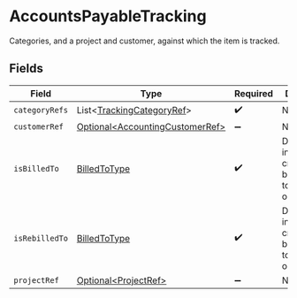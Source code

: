 # AccountsPayableTracking

Categories, and a project and customer, against which the item is tracked.


## Fields

| Field                                                                              | Type                                                                               | Required                                                                           | Description                                                                        |
| ---------------------------------------------------------------------------------- | ---------------------------------------------------------------------------------- | ---------------------------------------------------------------------------------- | ---------------------------------------------------------------------------------- |
| `categoryRefs`                                                                     | List\<[TrackingCategoryRef](../../models/shared/TrackingCategoryRef.md)>           | :heavy_check_mark:                                                                 | N/A                                                                                |
| `customerRef`                                                                      | [Optional\<AccountingCustomerRef>](../../models/shared/AccountingCustomerRef.md)   | :heavy_minus_sign:                                                                 | N/A                                                                                |
| `isBilledTo`                                                                       | [BilledToType](../../models/shared/BilledToType.md)                                | :heavy_check_mark:                                                                 | Defines if the invoice or credit note is billed/rebilled to a project or customer. |
| `isRebilledTo`                                                                     | [BilledToType](../../models/shared/BilledToType.md)                                | :heavy_check_mark:                                                                 | Defines if the invoice or credit note is billed/rebilled to a project or customer. |
| `projectRef`                                                                       | [Optional\<ProjectRef>](../../models/shared/ProjectRef.md)                         | :heavy_minus_sign:                                                                 | N/A                                                                                |